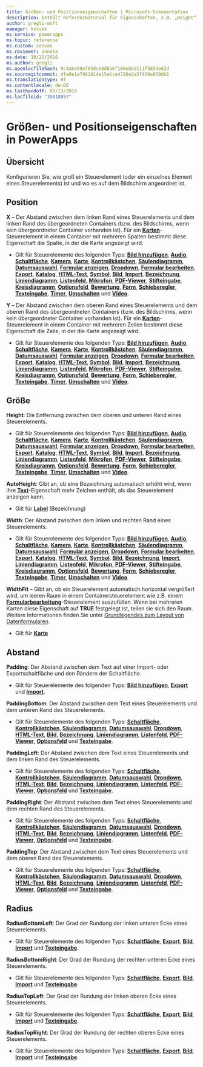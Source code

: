 ```yaml
---
title: Größen- und Positionseigenschaften | Microsoft-Dokumentation
description: Enthält Referenzmaterial für Eigenschaften, z.B. „Height“ und „Width“.
author: gregli-msft
manager: kvivek
ms.service: powerapps
ms.topic: reference
ms.custom: canvas
ms.reviewer: anneta
ms.date: 10/25/2016
ms.author: gregli
ms.openlocfilehash: 9c4ab469ef95dcb0dbb6f108ebbd111f585ded2d
ms.sourcegitcommit: dfa0e1a7981814e15e6ca4720e2a5f930e859db1
ms.translationtype: HT
ms.contentlocale: de-DE
ms.lasthandoff: 07/13/2018
ms.locfileid: "39018857"
---
```

# <a name="size-and-location-properties-in-powerapps"></a>Größen- und Positionseigenschaften in PowerApps
## <a name="overview"></a>Übersicht
Konfigurieren Sie, wie groß ein Steuerelement (oder ein einzelnes Element eines Steuerelements) ist und wo es auf dem Bildschirm angeordnet ist.

## <a name="position"></a>Position
**X** – Der Abstand zwischen dem linken Rand eines Steuerelements und dem linken Rand des übergeordneten Containers (bzw. des Bildschirms, wenn kein übergeordneter Container vorhanden ist). Für ein **[Karten](control-card.md)**-Steuerelement in einem Container mit mehreren Spalten bestimmt diese Eigenschaft die Spalte, in der die Karte angezeigt wird.

* Gilt für Steuerelemente des folgenden Typs: **[Bild hinzufügen](control-add-picture.md)**, **[Audio](control-audio-video.md)**, **[Schaltfläche](control-button.md)**, **[Kamera](control-camera.md)**, **[Karte](control-card.md)**, **[Kontrollkästchen](control-check-box.md)**, **[Säulendiagramm](control-column-line-chart.md)**, **[Datumsauswahl](control-date-picker.md)**, **[Formular anzeigen](control-form-detail.md)**, **[Dropdown](control-drop-down.md)**, **[Formular bearbeiten](control-form-detail.md)**, **[Export](control-export-import.md)**, **[Katalog](control-gallery.md)**, **[HTML-Text](control-html-text.md)**, **[Symbol](control-shapes-icons.md)**, **[Bild](control-image.md)**, **[Import](control-export-import.md)**, **[Bezeichnung](control-text-box.md)**, **[Liniendiagramm](control-column-line-chart.md)**, **[Listenfeld](control-list-box.md)**, **[Mikrofon](control-microphone.md)**, **[PDF-Viewer](control-pdf-viewer.md)**, **[Stifteingabe](control-pen-input.md)**, **[Kreisdiagramm](control-pie-chart.md)**, **[Optionsfeld](control-radio.md)**, **[Bewertung](control-rating.md)**, **[Form](control-shapes-icons.md)**, **[Schieberegler](control-slider.md)**, **[Texteingabe](control-text-input.md)**, **[Timer](control-timer.md)**, **[Umschalten](control-toggle.md)** und **[Video](control-audio-video.md)**.

**Y** – Der Abstand zwischen dem oberen Rand eines Steuerelements und dem oberen Rand des übergeordneten Containers (bzw. des Bildschirms, wenn kein übergeordneter Container vorhanden ist). Für ein **[Karten](control-card.md)**-Steuerelement in einem Container mit mehreren Zeilen bestimmt diese Eigenschaft die Zeile, in der die Karte angezeigt wird.

* Gilt für Steuerelemente des folgenden Typs: **[Bild hinzufügen](control-add-picture.md)**, **[Audio](control-audio-video.md)**, **[Schaltfläche](control-button.md)**, **[Kamera](control-camera.md)**, **[Karte](control-card.md)**, **[Kontrollkästchen](control-check-box.md)**, **[Säulendiagramm](control-column-line-chart.md)**, **[Datumsauswahl](control-date-picker.md)**, **[Formular anzeigen](control-form-detail.md)**, **[Dropdown](control-drop-down.md)**, **[Formular bearbeiten](control-form-detail.md)**, **[Export](control-export-import.md)**, **[Katalog](control-gallery.md)**, **[HTML-Text](control-html-text.md)**, **[Symbol](control-shapes-icons.md)**, **[Bild](control-image.md)**, **[Import](control-export-import.md)**, **[Bezeichnung](control-text-box.md)**, **[Liniendiagramm](control-column-line-chart.md)**, **[Listenfeld](control-list-box.md)**, **[Mikrofon](control-microphone.md)**, **[PDF-Viewer](control-pdf-viewer.md)**, **[Stifteingabe](control-pen-input.md)**, **[Kreisdiagramm](control-pie-chart.md)**, **[Optionsfeld](control-radio.md)**, **[Bewertung](control-rating.md)**, **[Form](control-shapes-icons.md)**, **[Schieberegler](control-slider.md)**, **[Texteingabe](control-text-input.md)**, **[Timer](control-timer.md)**, **[Umschalten](control-toggle.md)** und **[Video](control-audio-video.md)**.

## <a name="size"></a>Größe
**Height**: Die Entfernung zwischen dem oberen und unteren Rand eines Steuerelements.

* Gilt für Steuerelemente des folgenden Typs: **[Bild hinzufügen](control-add-picture.md)**, **[Audio](control-audio-video.md)**, **[Schaltfläche](control-button.md)**, **[Kamera](control-camera.md)**, **[Karte](control-card.md)**, **[Kontrollkästchen](control-check-box.md)**, **[Säulendiagramm](control-column-line-chart.md)**, **[Datumsauswahl](control-date-picker.md)**, **[Formular anzeigen](control-form-detail.md)**, **[Dropdown](control-drop-down.md)**, **[Formular bearbeiten](control-form-detail.md)**, **[Export](control-export-import.md)**, **[Katalog](control-gallery.md)**, **[HTML-Text](control-html-text.md)**, **[Symbol](control-shapes-icons.md)**, **[Bild](control-image.md)**, **[Import](control-export-import.md)**, **[Bezeichnung](control-text-box.md)**, **[Liniendiagramm](control-column-line-chart.md)**, **[Listenfeld](control-list-box.md)**, **[Mikrofon](control-microphone.md)**, **[PDF-Viewer](control-pdf-viewer.md)**, **[Stifteingabe](control-pen-input.md)**, **[Kreisdiagramm](control-pie-chart.md)**, **[Optionsfeld](control-radio.md)**, **[Bewertung](control-rating.md)**, **[Form](control-shapes-icons.md)**, **[Schieberegler](control-slider.md)**, **[Texteingabe](control-text-input.md)**, **[Timer](control-timer.md)**, **[Umschalten](control-toggle.md)** und **[Video](control-audio-video.md)**.

**AutoHeight**: Gibt an, ob eine Bezeichnung automatisch erhöht wird, wenn ihre **[Text](properties-core.md)**-Eigenschaft mehr Zeichen enthält, als das Steuerelement anzeigen kann.  

* Gilt für **[Label](control-text-box.md)** (Bezeichnung)

**Width**: Der Abstand zwischen dem linken und rechten Rand eines Steuerelements.

* Gilt für Steuerelemente des folgenden Typs: **[Bild hinzufügen](control-add-picture.md)**, **[Audio](control-audio-video.md)**, **[Schaltfläche](control-button.md)**, **[Kamera](control-camera.md)**, **[Karte](control-card.md)**, **[Kontrollkästchen](control-check-box.md)**, **[Säulendiagramm](control-column-line-chart.md)**, **[Datumsauswahl](control-date-picker.md)**, **[Formular anzeigen](control-form-detail.md)**, **[Dropdown](control-drop-down.md)**, **[Formular bearbeiten](control-form-detail.md)**, **[Export](control-export-import.md)**, **[Katalog](control-gallery.md)**, **[HTML-Text](control-html-text.md)**, **[Symbol](control-shapes-icons.md)**, **[Bild](control-image.md)**, **[Bezeichnung](control-text-box.md)**, **[Import](control-export-import.md)**, **[Liniendiagramm](control-column-line-chart.md)**, **[Listenfeld](control-list-box.md)**, **[Mikrofon](control-microphone.md)**, **[PDF-Viewer](control-pdf-viewer.md)**, **[Stifteingabe](control-pen-input.md)**, **[Kreisdiagramm](control-pie-chart.md)**, **[Optionsfeld](control-radio.md)**, **[Bewertung](control-rating.md)**, **[Form](control-shapes-icons.md)**, **[Schieberegler](control-slider.md)**, **[Texteingabe](control-text-input.md)**, **[Timer](control-timer.md)**, **[Umschalten](control-toggle.md)** und **[Video](control-audio-video.md)**.

**WidthFit** – Gibt an, ob ein Steuerelement automatisch horizontal vergrößert wird, um leeren Raum in einem Containersteuerelement wie z.B. einem **[Formularbearbeitung](control-form-detail.md)**-Steuerelement auszufüllen. Wenn bei mehreren Karten diese Eigenschaft auf **TRUE** festgelegt ist, teilen sie sich den Raum. Weitere Informationen finden Sie unter [Grundlegendes zum Layout von Datenformularen](../working-with-form-layout.md).

* Gilt für **[Karte](control-card.md)**

## <a name="padding"></a>Abstand
**Padding**: Der Abstand zwischen dem Text auf einer Import- oder Exportschaltfläche und den Rändern der Schaltfläche.

* Gilt für Steuerelemente des folgenden Typs: **[Bild hinzufügen](control-add-picture.md)**, **[Export](control-export-import.md)** und **[Import](control-export-import.md)**.

**PaddingBottom**: Der Abstand zwischen dem Text eines Steuerelements und dem unteren Rand des Steuerelements.

* Gilt für Steuerelemente des folgenden Typs: **[Schaltfläche](control-button.md)**, **[Kontrollkästchen](control-check-box.md)**, **[Säulendiagramm](control-column-line-chart.md)**, **[Datumsauswahl](control-date-picker.md)**, **[Dropdown](control-drop-down.md)**, **[HTML-Text](control-html-text.md)**, **[Bild](control-image.md)**, **[Bezeichnung](control-text-box.md)**, **[Liniendiagramm](control-column-line-chart.md)**, **[Listenfeld](control-list-box.md)**, **[PDF-Viewer](control-pdf-viewer.md)**, **[Optionsfeld](control-radio.md)** und **[Texteingabe](control-text-input.md)**.

**PaddingLeft**: Der Abstand zwischen dem Text eines Steuerelements und dem linken Rand des Steuerelements.

* Gilt für Steuerelemente des folgenden Typs: **[Schaltfläche](control-button.md)**, **[Kontrollkästchen](control-check-box.md)**, **[Säulendiagramm](control-column-line-chart.md)**, **[Datumsauswahl](control-date-picker.md)**, **[Dropdown](control-drop-down.md)**, **[HTML-Text](control-html-text.md)**, **[Bild](control-image.md)**, **[Bezeichnung](control-text-box.md)**, **[Liniendiagramm](control-column-line-chart.md)**, **[Listenfeld](control-list-box.md)**, **[PDF-Viewer](control-pdf-viewer.md)**, **[Optionsfeld](control-radio.md)** und **[Texteingabe](control-text-input.md)**.

**PaddingRight**: Der Abstand zwischen dem Text eines Steuerelements und dem rechten Rand des Steuerelements.

* Gilt für Steuerelemente des folgenden Typs: **[Schaltfläche](control-button.md)**, **[Kontrollkästchen](control-check-box.md)**, **[Säulendiagramm](control-column-line-chart.md)**, **[Datumsauswahl](control-date-picker.md)**, **[Dropdown](control-drop-down.md)**, **[HTML-Text](control-html-text.md)**, **[Bild](control-image.md)**, **[Bezeichnung](control-text-box.md)**, **[Liniendiagramm](control-column-line-chart.md)**, **[Listenfeld](control-list-box.md)**, **[PDF-Viewer](control-pdf-viewer.md)**, **[Optionsfeld](control-radio.md)** und **[Texteingabe](control-text-input.md)**.

**PaddingTop**: Der Abstand zwischen dem Text eines Steuerelements und dem oberen Rand des Steuerelements.

* Gilt für Steuerelemente des folgenden Typs: **[Schaltfläche](control-button.md)**, **[Kontrollkästchen](control-check-box.md)**, **[Säulendiagramm](control-column-line-chart.md)**, **[Datumsauswahl](control-date-picker.md)**, **[Dropdown](control-drop-down.md)**, **[HTML-Text](control-html-text.md)**, **[Bild](control-image.md)**, **[Bezeichnung](control-text-box.md)**, **[Liniendiagramm](control-column-line-chart.md)**, **[Listenfeld](control-list-box.md)**, **[PDF-Viewer](control-pdf-viewer.md)**, **[Optionsfeld](control-radio.md)** und **[Texteingabe](control-text-input.md)**.

## <a name="radius"></a>Radius
**RadiusBottomLeft**: Der Grad der Rundung der linken unteren Ecke eines Steuerelements.

* Gilt für Steuerelemente des folgenden Typs: **[Schaltfläche](control-button.md)**, **[Export](control-export-import.md)**, **[Bild](control-image.md)**, **[Import](control-export-import.md)** und **[Texteingabe](control-text-input.md)**.

**RadiusBottomRight**: Der Grad der Rundung der rechten unteren Ecke eines Steuerelements.

* Gilt für Steuerelemente des folgenden Typs: **[Schaltfläche](control-button.md)**, **[Export](control-export-import.md)**, **[Bild](control-image.md)**, **[Import](control-export-import.md)** und **[Texteingabe](control-text-input.md)**.

**RadiusTopLeft**: Der Grad der Rundung der linken oberen Ecke eines Steuerelements.

* Gilt für Steuerelemente des folgenden Typs: **[Schaltfläche](control-button.md)**, **[Export](control-export-import.md)**, **[Bild](control-image.md)**, **[Import](control-export-import.md)** und **[Texteingabe](control-text-input.md)**.

**RadiusTopRight**: Der Grad der Rundung der rechten oberen Ecke eines Steuerelements.

* Gilt für Steuerelemente des folgenden Typs: **[Schaltfläche](control-button.md)**, **[Export](control-export-import.md)**, **[Bild](control-image.md)**, **[Import](control-export-import.md)** und **[Texteingabe](control-text-input.md)**.

